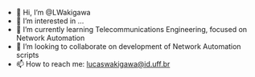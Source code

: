 - 👋 Hi, I’m @LWakigawa
- 👀 I’m interested in ...
- 🌱 I’m currently learning Telecommunications Engineering, focused on Network Automation
- 💞️ I’m looking to collaborate on development of Network Automation scripts
- 📫 How to reach me: lucaswakigawa@id.uff.br

<!---
LWakigawa/LWakigawa is a ✨ special ✨ repository because its `README.md` (this file) appears on your GitHub profile.
You can click the Preview link to take a look at your changes.
--->
